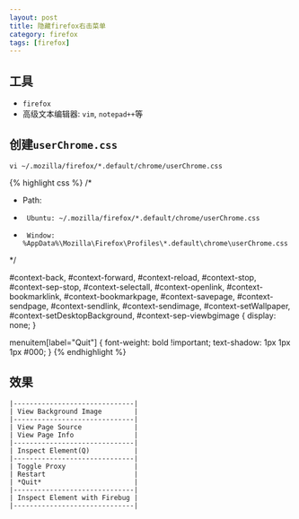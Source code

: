 ```yaml
---
layout: post
title: 隐藏firefox右击菜单
category: firefox
tags: [firefox]
---
```


## 工具
- `firefox`
- 高级文本编辑器: `vim`, `notepad++`等

## 创建`userChrome.css`
    vi ~/.mozilla/firefox/*.default/chrome/userChrome.css

{% highlight css %}
/*
 * Path: 
 *      Ubuntu: ~/.mozilla/firefox/*.default/chrome/userChrome.css
 *      Window: %AppData%\Mozilla\Firefox\Profiles\*.default\chrome\userChrome.css
 */

#context-back,
#context-forward,
#context-reload,
#context-stop,
#context-sep-stop,
#context-selectall,
#context-openlink,
#context-bookmarklink,
#context-bookmarkpage,
#context-savepage,
#context-sendpage,
#context-sendlink,
#context-sendimage,
#context-setWallpaper,
#context-setDesktopBackground,
#context-sep-viewbgimage {
    display: none;
}

menuitem[label="Quit"] {
    font-weight: bold !important;
    text-shadow: 1px 1px 1px #000;
}
{% endhighlight %}

## 效果
    |------------------------------|
    | View Background Image        |
    |------------------------------|
    | View Page Source             |
    | View Page Info               |
    |------------------------------|
    | Inspect Element(Q)           |
    |------------------------------|
    | Toggle Proxy                 |
    | Restart                      |
    | *Quit*                       |
    |------------------------------|
    | Inspect Element with Firebug |
    |------------------------------|
